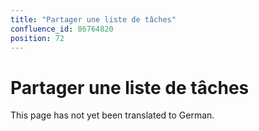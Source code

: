 ```yaml
---
title: "Partager une liste de tâches"
confluence_id: 86764820
position: 72
---
```

# Partager une liste de tâches


This page has not yet been translated to German.

